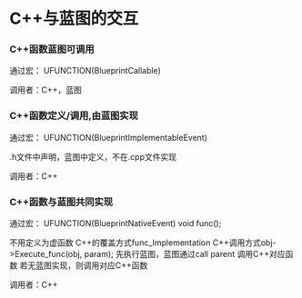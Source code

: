 # C++与蓝图的交互


### C++函数蓝图可调用

通过宏：
UFUNCTION(BlueprintCallable)

调用者：C++，蓝图

### C++函数定义/调用,由蓝图实现


通过宏：
UFUNCTION(BlueprintImplementableEvent)

.h文件中声明，蓝图中定义，不在.cpp文件实现

调用者：C++

### C++函数与蓝图共同实现

通过宏：
UFUNCTION(BlueprintNativeEvent)
void func();

不用定义为虚函数
C++的覆盖方式func_Implementation
C++调用方式obj->Execute_func(obj, param);
先执行蓝图，蓝图通过call parent 调用C++对应函数
若无蓝图实现，则调用对应C++函数

调用者：C++

